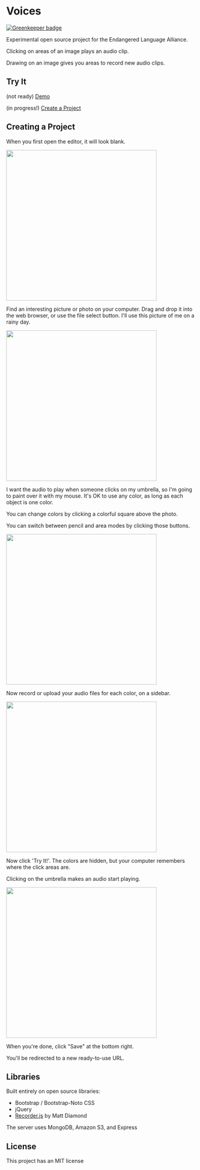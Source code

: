 # Voices

[![Greenkeeper badge](https://badges.greenkeeper.io/mapmeld/voices.svg)](https://greenkeeper.io/)

Experimental open source project for the Endangered Language Alliance.

Clicking on areas of an image plays an audio clip.

Drawing on an image gives you areas to record new audio clips.

## Try It

(not ready) <a href="http://slang-group.github.io/voices/demo.html">Demo</a>

(in progress!) <a href="http://slang-group.github.io/voices/create.html">Create a Project</a>

## Creating a Project

When you first open the editor, it will look blank.

<img src="https://raw.githubusercontent.com/slang-group/voices/gh-pages/demo/screenshots/1.png" width="400"/>

Find an interesting picture or photo on your computer. Drag and drop it into the web browser, or use the file select button.
I'll use this picture of me on a rainy day.

<img src="https://raw.githubusercontent.com/slang-group/voices/gh-pages/demo/screenshots/2.png" width="400"/>

I want the audio to play when someone clicks on my umbrella, so I'm going to paint over it
with my mouse. It's OK to use any color, as long as each object is one color.

You can change colors by clicking a colorful square above the photo.

You can switch between pencil and area modes by clicking those buttons.

<img src="https://raw.githubusercontent.com/slang-group/voices/gh-pages/demo/screenshots/3.png" width="400"/>

Now record or upload your audio files for each color, on a sidebar.

<img src="https://raw.githubusercontent.com/slang-group/voices/master/static/demo/screenshots/5.png" width="400"/>

Now click 'Try It!'. The colors are hidden, but your computer remembers where the click areas are.

Clicking on the umbrella makes an audio start playing.

<img src="https://raw.githubusercontent.com/slang-group/voices/gh-pages/demo/screenshots/4.png" width="400"/>

When you're done, click "Save" at the bottom right.

You'll be redirected to a new ready-to-use URL.

## Libraries

Built entirely on open source libraries:

* Bootstrap / Bootstrap-Noto CSS
* jQuery
* <a href="https://github.com/mattdiamond/Recorderjs">Recorder.js</a> by Matt Diamond

The server uses MongoDB, Amazon S3, and Express

## License

This project has an MIT license
